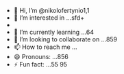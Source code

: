 - 👋 Hi, I’m @nikolofertynio1,1
- 👀 I’m interested in ...sfd+
- 
- 🌱 I’m currently learning ...64
- 💞️ I’m looking to collaborate on ...859
- 📫 How to reach me ...
- 😄 Pronouns: ...856
- ⚡ Fun fact: ...55
95
<!---
nikolofertynio/nikolofertynio is a ✨ special ✨ repository because its `README.md` (this file) appears on your GitHub profile.
You can click the Preview link to take a look at your changes.
--->
